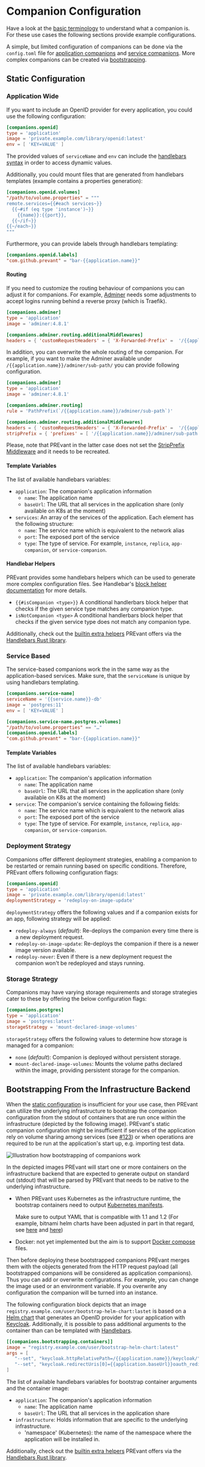 # Companion Configuration

Have a look at the [basic terminology](../README.md) to understand what a
companion is. For these use cases the following sections provide example
configurations.

A simple, but limited configuration of companions can be done via the
`config.toml` file for [application companions](#application-wide) and [service
companions](#service-based). More complex companions can be created via
[bootstrapping](#bootstrapping-from-the-infrastructure-backend).

## Static Configuration

### Application Wide

If you want to include an OpenID provider for every application, you could use
the following configuration:

```toml
[companions.openid]
type = 'application'
image = 'private.example.com/library/openid:latest'
env = [ 'KEY=VALUE' ]
```

The provided values of `serviceName` and `env` can include the [handlebars syntax][handlebars] in order to access dynamic values.

Additionally, you could mount files that are generated from handlebars templates (example contains a properties generation):

```toml
[companions.openid.volumes]
"/path/to/volume.properties" = """
remote.services={{#each services~}}
  {{~#if (eq type 'instance')~}}
    {{name}}:{{port}},
  {{~/if~}}
{{~/each~}}
"""
```

Furthermore, you can provide labels through handlebars templating:

```toml
[companions.openid.labels]
"com.github.prevant" = "bar-{{application.name}}"
```

#### Routing

If you need to customize the routing behaviour of companions you can adjust it
for companions. For example, [Adminer](https://hub.docker.com/_/adminer) needs
some adjustments to accept logins running behind a reverse proxy (which is
Traefik).

```toml
[companions.adminer]
type = 'application'
image = 'adminer:4.8.1'

[companions.adminer.routing.additionalMiddlewares]
headers = { 'customRequestHeaders' = { 'X-Forwarded-Prefix' =  '/{{application.name}}/adminer' } }
```

In addition, you can overwrite the whole routing of the companion. For example,
if you want to make the Adminer available under
`/{{application.name}}/adminer/sub-path/` you can provide following
configuration.

```toml
[companions.adminer]
type = 'application'
image = 'adminer:4.8.1'

[companions.adminer.routing]
rule = 'PathPrefix(`/{{application.name}}/adminer/sub-path`)'

[companions.adminer.routing.additionalMiddlewares]
headers = { 'customRequestHeaders' = { 'X-Forwarded-Prefix' =  '/{{application.name}}/adminer/sub-path' } }
stripPrefix = { 'prefixes' = [ '/{{application.name}}/adminer/sub-path' ] }
```

Please, note that PREvant in the latter case does not set the [StripPrefix
Middleware](https://doc.traefik.io/traefik/middlewares/http/stripprefix/) and
it needs to be recreated.

#### Template Variables

The list of available handlebars variables:

- `application`: The companion's application information
  - `name`: The application name
  - `baseUrl`: The URL that all services in the application share (only
    available on K8s at the moment)
- `services`: An array of the services of the application. Each element has the
  following structure:
  - `name`: The service name which is equivalent to the network alias
  - `port`: The exposed port of the service
  - `type`: The type of service. For example, `instance`, `replica`, `app-companion`, or `service-companion`.

#### Handlebar Helpers

PREvant provides some handlebars helpers which can be used to generate more complex configuration files. See Handlebar's [block helper documentation](https://handlebarsjs.com/guide/block-helpers.html#basic-blocks) for more details.

- `{{#isCompanion <type>}}` A conditional handlerbars block helper that checks if the given service type matches any companion type.
- `isNotCompanion <type>` A conditional handlerbars block helper that checks if the given service type does not match any companion type.

Additionally, check out the [builtin extra helpers][builtin-extra-helpers]
PREvant offers via the [Handlebars Rust library][handlebars-rust].

### Service Based

The service-based companions work the in the same way as the application-based
services. Make sure, that the `serviceName` is unique by using handlebars
templating.

```toml
[companions.service-name]
serviceName = '{{service.name}}-db'
image = 'postgres:11'
env = [ 'KEY=VALUE' ]

[companions.service-name.postgres.volumes]
"/path/to/volume.properties" == "…"
[companions.openid.labels]
"com.github.prevant" = "bar-{{application.name}}"
```


#### Template Variables

The list of available handlebars variables:

- `application`: The companion's application information
  - `name`: The application name
  - `baseUrl`: The URL that all services in the application share (only
    available on K8s at the moment)
- `service`: The companion's service containing the following fields:
  - `name`: The service name which is equivalent to the network alias
  - `port`: The exposed port of the service
  - `type`: The type of service. For example, `instance`, `replica`, `app-companion`, or `service-companion`.

### Deployment Strategy

Companions offer different deployment strategies, enabling a companion to be
restarted or remain running based on specific conditions. Therefore, PREvant
offers following configuration flags:

```toml
[companions.openid]
type = 'application'
image = 'private.example.com/library/openid:latest'
deploymentStrategy = 'redeploy-on-image-update'
```

`deploymentStrategy` offers the following values and if a companion exists for an app, following strategy will be applied:

- `redeploy-always` (_default_): Re-deploys the companion every time there is a new deployment request.
- `redeploy-on-image-update`: Re-deploys the companion if there is a newer image version available.
- `redeploy-never`: Even if there is a new deployment request the companion won't be redeployed and stays running.

### Storage Strategy

Companions may have varying storage requirements and storage strategies cater to these by offering the below configuration flags:

```toml
[companions.postgres]
type = 'application'
image = 'postgres:latest'
storageStrategy = 'mount-declared-image-volumes'
```

`storageStrategy` offers the following values to determine how storage is managed for a companion:

- `none` (_default_): Companion is deployed without persistent storage.
- `mount-declared-image-volumes`: Mounts the volume paths declared within the image, providing persistent storage for the companion.

## Bootstrapping From the Infrastructure Backend

When the [static configuration](#static-configuration) is insufficient for your
use case, then PREvant can utilize the underlying infrastructure to bootstrap
the companion configuration from the stdout of containers that are run once
within the infrastructure (depicted by the following image). PREvant's static
companion configuration might be insufficient if services of the application
rely on volume sharing among services (see [#123][persistent-data-issue]) or
when operations are required to be run at the application's start up, e.g.
importing test data.

![](../assets/bootstrap-companions.svg "Illustration how bootstrapping of companions work")

In the depicted images PREvant will start one or more containers on the
infrastructure backend that are expected to generate output on standard out
(stdout) that will be parsed by PREvant that needs to be native to the
underlying infrastructure.

- When PREvant uses Kubernetes as the infrastructure runtime, the bootstrap
  containers need to output [Kubernetes manifests][k8s-manifest].

  Make sure to output YAML that is compatible with 1.1 and 1.2
  (For example, bitnami helm charts have been adjusted in part in that regard,
  see [here][zookeeper-yaml-1.2-pr] and [here][kafka-yaml-1.2-pr])
- Docker: not yet implemented but the aim is to support [Docker
  compose][docker-compose] files.

Then before deploying these bootstrapped companions PREvant merges them with
the objects generated from the HTTP request payload (all bootstrapped
companions will be considered as application companions). Thus you can add or
overwrite configurations. For example, you can change the image used or an
environment variable. If you overwrite any configuration the companion will be
turned into an instance.

The following configuration block depicts that an image
`registry.example.com/user/bootstrap-helm-chart:lastet` is based on a [Helm
chart][helm-chart] that generates an OpenID provider for your application with
[Keycloak][keycloak]. Additionally, it is possible to pass additional arguments
to the container than can be templated with [Handlebars][handlebars].

```toml
[[companions.bootstrapping.containers]]
image = "registry.example.com/user/bootstrap-helm-chart:latest"
args = [
   "--set", "keycloak.httpRelativePath=/{{application.name}}/keycloak/",
   "--set", "keycloak.redirectUris[0]={{application.baseUrl}}oauth_redir"
]
```

The list of available handlebars variables for bootstrap container arguments
and the container image:

- `application`: The companion's application information
  - `name`: The application name
  - `baseUrl`: The URL that all services in the application share
- `infrastructure`: Holds information that are specific to the underlying
  infrastructure.
  - 'namespace' (Kubernetes): the name of the namespace where the application
    will be installed in.

Additionally, check out the [builtin extra helpers][builtin-extra-helpers]
PREvant offers via the [Handlebars Rust library][handlebars-rust].

[docker-compose]: https://docs.docker.com/compose/
[handlebars]: https://handlebarsjs.com/
[handlebars-rust]: https://github.com/sunng87/handlebars-rust/
[builtin-extra-helpers]: https://github.com/sunng87/handlebars-rust/blob/master/src/helpers/helper_extras.rs#L6
[helm-chart]: https://helm.sh/docs/topics/charts/
[k8s-manifest]: https://kubernetes.io/docs/reference/glossary/?all=true#term-manifest
[keycloak]: https://www.keycloak.org/
[persistent-data-issue]: https://github.com/aixigo/PREvant/issues/123
[zookeeper-yaml-1.2-pr]: https://github.com/bitnami/charts/pull/21081
[kafka-yaml-1.2-pr]: https://github.com/bitnami/charts/pull/21086
